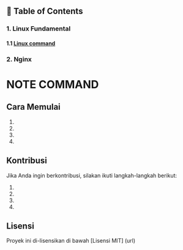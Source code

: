 ## 📂 Table of Contents


### 1. Linux Fundamental
#### 1.1 [Linux command](https://github.com/irkhamhaq/irkhamweb/blob/main/Linux.md)
### 2. Nginx 
# NOTE COMMAND




## Cara Memulai

1.  
2.  
3.  
4.  

## Kontribusi

Jika Anda ingin berkontribusi, silakan ikuti langkah-langkah berikut:

1.  
2.  
3.  
4.  

## Lisensi

Proyek ini di-lisensikan di bawah [Lisensi MIT] (url)
